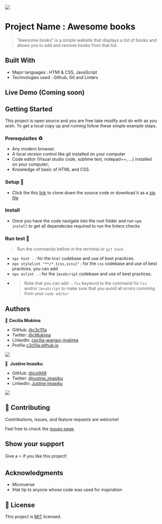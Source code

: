 ![](https://img.shields.io/badge/Microverse-blueviolet)

# Project Name : Awesome books

>  "Awesome books" is a simple website that displays a list of books and allows you to add and remove books from that list. 
>
>

## Built With

- Major languages : HTMl & CSS, JavaScript
- Technologies used : Github, Git and Linters

## Live Demo (Coming soon)

>

## Getting Started

This project is open source and you are free take modify and do with as you wish. To get a local copy up and running follow these simple example steps.

### Prerequisites ♻️
- Any modern browser.
- A local version control like git installed on your computer
- Code editor (Visual studio code, sublime text, notepad++, ...) installed on your computer;
- Knowledge of  basic of HTML and CSS.

### Setup 🎰
-  Click the this [link](https://github.com/c3c1l1a/pair-programming-awesome-books.git) to clone down the source code or download it as a [zip file](https://github.com/c3c1l1a/pair-programming-awesome-books/archive/refs/heads/main.zip)


### Install 
- Once you have the code navigate into the root folder and run `npm install` to get all dependecies required to run the linters checks

### Run test 🧪
> Run the commands bellow in the terminal or `git bash`.
- `npx hint .` : for the `html` codebase and use of best practices.
- `npx stylelint "**/*.{css,scss}"` :  for the `css` codebase and use of best practices. you can add 
- `npx eslint .` :  for the `JavaScript` codebase and use of best practices.
-  > Note that you can add `--fix` keyword to the command for `Css` and/or `JavaScript` to make sure that you avoid all errors comming from your `code editor`


## Authors

👤 **Cecilia Mukima**

- GitHub: [@c3c1l1a](https://github.com/c3c1l1a/)
- Twitter: [@cMukima](https://twitter.com/CMukima)
- LinkedIn: [cecilia-wangui-mukima](https://linkedin.com/in/linkedinhandle)
- Profile [c3cl1ia.github.io](https://c3c1l1a.github.io)


![](https://github-readme-stats.vercel.app/api?username=c3c1l1a&count_private=true&theme=dark&show_icons=true)

👤  **Justine Imasiku**

-   GitHub: [@ice949](https://github.com/ice949)
-   Twitter: [@justine_imasiku](https://twitter.com/justine_imasiku)
-   LinkedIn: [Justine Imasiku](https://www.linkedin.com/in/justine-imasiku-7a25881a5/)

![](https://github-readme-stats.vercel.app/api?username=ice949&count_private=true&theme=dark&show_icons=true)


## 🤝 Contributing

Contributions, issues, and feature requests are welcome!

Feel free to check the [issues page](../../issues/).

## Show your support

Give a ⭐️ if you like this project!

## Acknowledgments
- Microverse
- IHat tip to anyone whose code was used for inspiration

## 📝 License

This project is [MIT](./MIT.md) licensed.